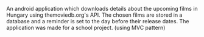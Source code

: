 An android application which downloads details about the upcoming films in Hungary using themoviedb.org's API.
The chosen films are stored in a database and a reminder is set to the day before their release dates.
The application was made for a school project. (using MVC pattern)
